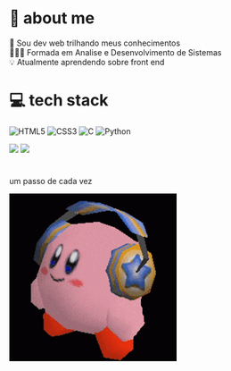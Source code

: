 # 💫 about me
🌷 Sou dev web trilhando meus conhecimentos<br>
👩🏻‍🎓 Formada em Analise e Desenvolvimento de Sistemas<br>
💡 Atualmente aprendendo sobre front end<br>

# 💻 tech stack
![HTML5](https://img.shields.io/badge/html5-%23E34F26.svg?style=for-the-badge&logo=html5&logoColor=white) ![CSS3](https://img.shields.io/badge/css3-%231572B6.svg?style=for-the-badge&logo=css3&logoColor=white) ![C](https://img.shields.io/badge/c-%2300599C.svg?style=for-the-badge&logo=c&logoColor=white) ![Python](https://img.shields.io/badge/python-3670A0?style=for-the-badge&logo=python&logoColor=ffdd54) 

![](https://github-readme-stats.vercel.app/api?username=victoriacalisto&theme=date_night&hide_border=true&include_all_commits=false&count_private=false) ![](https://github-readme-stats.vercel.app/api/top-langs/?username=victoriacalisto&theme=date_night&hide_border=true&include_all_commits=false&count_private=false&layout=compact)

# 
<p>um passo de cada vez</p>
<img src= "https://github.com/victoriacalisto/victoriacalisto/blob/main/kirby_headphones.gif" width="300">
